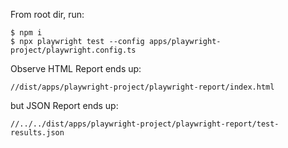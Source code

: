 From root dir, run:

```
$ npm i
$ npx playwright test --config apps/playwright-project/playwright.config.ts
```

Observe HTML Report ends up:

```
//dist/apps/playwright-project/playwright-report/index.html
```

but JSON Report ends up:

```
//../../dist/apps/playwright-project/playwright-report/test-results.json
```